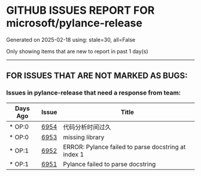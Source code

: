 
# GITHUB ISSUES REPORT FOR microsoft/pylance-release


Generated on 2025-02-18 using: stale=30, all=False


Only showing items that are new to report in past 1 day(s)


---

## FOR ISSUES THAT ARE NOT MARKED AS BUGS:


### Issues in pylance-release that need a response from team:

| Days Ago | Issue | Title |
| --- | --- | --- |
 | \* OP:0  |[6954](https://github.com/microsoft/pylance-release/issues/6954 "代码分析时间过久")  |代码分析时间过久 |
 | \* OP:0  |[6953](https://github.com/microsoft/pylance-release/issues/6953 "missing library")  |missing library |
 | \* OP:1  |[6952](https://github.com/microsoft/pylance-release/issues/6952 "ERROR: Pylance failed to parse docstring at index 1")  |ERROR: Pylance failed to parse docstring at index 1 |
 | \* OP:1  |[6951](https://github.com/microsoft/pylance-release/issues/6951 "Pylance failed to parse docstring")  |Pylance failed to parse docstring |




















